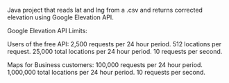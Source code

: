Java project that reads lat and lng from a .csv and returns corrected elevation using Google Elevation API. 

Google Elevation API Limits:

Users of the free API:
2,500 requests per 24 hour period.
512 locations per request.
25,000 total locations per 24 hour period.
10 requests per second.


Maps for Business customers:
100,000 requests per 24 hour period.
1,000,000 total locations per 24 hour period.
10 requests per second.